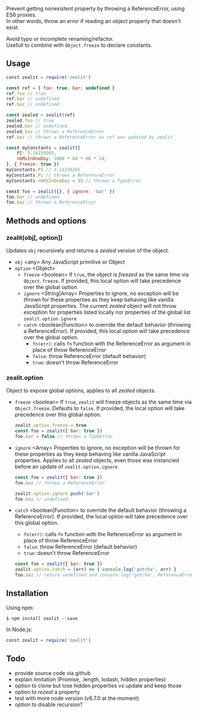 Prevent getting nonexistent property by throwing a ReferenceError, using ES6 proxies.<br>
In other words, throw an error if reading an object property that doesn't exist.<br>

Avoid typo or incomplete renaming/refactor.<br>
Usefull to combine with `Object.freeze` to declare constants.

## Usage
```javascript
const zealit = require('zealit')

const ref = { foo: true, bar: undefined }
ref.foo // true
ref.bar // undefined
ref.baz // undefined

const zealed = zealit(ref)
zealed.foo // true
zealed.bar // undefined
zealed.baz // throws a ReferenceError
ref.baz // throws a ReferenceError as ref was updated by zealit

const myConstants = zealit({
    PI: 3.14159265,
    nbMsInOneDay: 1000 * 60 * 60 * 24,
}, { freeze: true })
myConstants.PI // 3.14159265
myConstants.Pi // throws a ReferenceError
myConstants.nbMsInOneDay = 39 // throws a TypeError

const foo = zealit({}, { ignore: 'bar' })
foo.bar // undefined
foo.baz // throws a ReferenceError
```

## Methods and options
### zealit(obj[, option])
Updates `obj` recursively and returns a _zealed_ version of the object.

 - `obj` &lt;any> Any JavaScript primitive or Object
 - `option` &lt;Object>
    - `freeze` &lt;boolean> If `true`, the object is _freezed_ as the same time via `Object.freeze`. If provided, this local option will take precedence over the global option.
    - `ignore` &lt;String|Array> Properties to ignore, no exception will be thrown for these properties as they keep behaving like vanilla JavaScript properties. The current _zealed_ object will not throw exception for properties listed locally nor properties of the global list `zealit.option.ignore`
    - `catch` &lt;boolean|Function> to override the default behavior (throwing a ReferenceError). If provided, this local option will take precedence over the global option.
        - `fn(err)`: calls `fn` function with the ReferenceError as argument in place of throw ReferenceError
        - `false`:  throw ReferenceError (default behavior)
        - `true`: doesn't throw ReferenceError

### zealit.option
Object to expose global options, applies to all _zealed_ objects.

 - `freeze` &lt;boolean> If `true`, `zealit` will freeze objects as the same time via `Object.freeze`. Defaults to `false`. If provided, the local option will take precedence over this global option.
    ```javascript
    zealit.option.freeze = true
    const foo = zealit({ bar: true })
    foo.bar = false // throws a TypeError
    ```

 - `ignore` &lt;Array> Properties to ignore, no exception will be thrown for these properties as they keep behaving like vanilla JavaScript properties. Applies to all _zealed_ objects, even those was instancied before an update of `zealit.option.ignore`
    ```javascript
    const foo = zealit({ bar: true })
    foo.baz // throws a ReferenceError

    zealit.option.ignore.push('bar')
    foo.baz // undefined
    ```

 - `catch` &lt;boolean|Function> to override the default behavior (throwing a ReferenceError). If provided, the local option will take precedence over this global option.
    - `fn(err)`: calls `fn` function with the ReferenceError as argument in place of throw ReferenceError
    - `false`:  throw ReferenceError (default behavior)
    - `true`: doesn't throw ReferenceError
    ```javascript
    const foo = zealit({ bar: true })
    zealit.option.catch = (err) => { console.log('gotcha', err) }
    foo.baz // return undefined and console.log('gotcha', ReferenceError)
    ```

## Installation
Using npm:
```
$ npm install zealit --save
```

In Node.js:
```javascript
const zealit = require('zealit')
```

## Todo
 - provide source code via github
 - explain limitation (Promise, .length, lodash, hidden properties)
 - option to clone but lose hidden properties vs update and keep those
 - option to _rezeal_ a property
 - test with more node version (v6.7.0 at the moment)
 - option to disable recursion?
